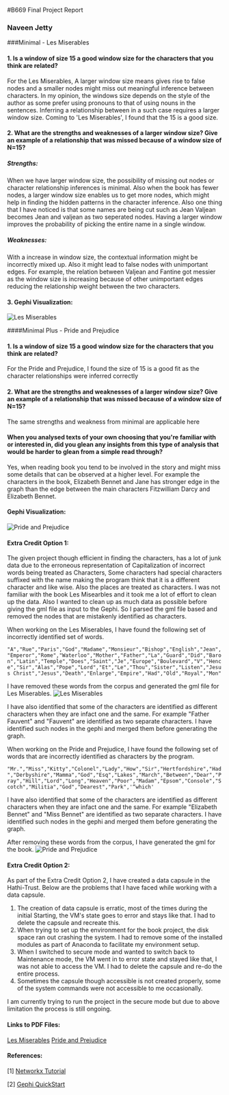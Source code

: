 #B669 Final Project Report
### Naveen Jetty

###Minimal - Les Miserables

#### 1. Is a window of size 15 a good window size for the characters that you think are related?
For the Les Miserables, A larger window size means gives rise to false nodes and a smaller nodes might miss out meaningful inference between characters. In my opinion, the windows size depends on the style of the author as some prefer using pronouns to that of using nouns in the sentences. Inferring a relationship between in a such case requires a larger window size. Coming to 'Les Miserables', I found that the 15 is a good size.


#### 2. What are the strengths and weaknesses of a larger window size? Give an example of a relationship that was missed because of a window size of N=15?
##### Strengths: 
When we have larger window size, the possibility of missing out nodes or character relationship inferences is minimal. Also when the book has fewer nodes, a larger window size enables us to get more nodes, which might help in finding the hidden patterns in the character inference. Also one thing that I have noticed is that some names are being cut such as Jean Valjean becomes Jean and valjean as two seperated nodes. Having a larger window improves the probability of picking the entire name in a single window.

##### Weaknesses: 
With a increase in window size, the contextual information might be incorrectly mixed up. Also it might lead to false nodes with unimportant edges. For example, the relation between Valjean and Fantine got messier as the window size is increasing because of other unimportant edges reducing the relationship weight between the two characters.

#### 3. Gephi Visualization:
![Les Miserables](https://github.com/njetty/B669-Final-Project/blob/master/les.png)

####Minimal Plus - Pride and Prejudice
#### 1. Is a window of size 15 a good window size for the characters that you think are related?
For the Pride and Prejudice, I found the size of 15 is a good fit as the character relationships were inferred correctly

#### 2. What are the strengths and weaknesses of a larger window size? Give an example of a relationship that was missed because of a window size of N=15?
The same strengths and weakness from minimal are applicable here

#### When you analysed texts of your own choosing that you're familiar with or interested in, did you glean any insights from this type of analysis that would be harder to glean from a simple read through?
Yes, when reading book you tend to be involved in the story and might miss some details that can be observed at a higher level. For example the characters in the book, Elizabeth Bennet and Jane has stronger edge in the graph than the edge between the main characters Fitzwilliam Darcy and Elizabeth Bennet.

#### Gephi Visualization:
![Pride and Prejudice](https://github.com/njetty/B669-Final-Project/blob/master/pnp.png)

#### Extra Credit Option 1:
The given project though efficient in finding the characters, has a lot of junk data due to the erroneous representation of Capitalization of incorrect words being treated as Characters, Some characters had special characters suffixed with the name making the program think that it is a different character and like wise. Also the places are treated as characters. I was not familiar with the book Les Misearbles and it took me a lot of effort to clean up the data. Also I wanted to clean up as much data as possible before giving the gml file as input to the Gephi. So I parsed the gml file based and removed the nodes that are mistakenly identified as characters.

When working on the Les Miserables, I have found the following set of incorrectly identified set of words.

`"A","Rue","Paris","God","Madame","Monsieur","Bishop","English","Jean","Emperor","Rome","Waterloo","Mother","Father","La","Guard","Did","Baron","Latin","Temple","Does","Saint","Je","Europe","Boulevard","V","Hence","Sir","Alas","Pope","Lord","Et","Le","Thou","Sister","Listen","Jesus Christ","Jesus","Death","Enlarge","Empire","Had","Old","Royal","Mon"` 

I have removed these words from the corpus and generated the gml file for Les Miserables. 
![Les Miserables](https://github.com/njetty/B669-Final-Project/blob/master/les.png)

I have also identified that some of the characters are identified as different characters when they are infact one and the same. For example "Father Fauvent" and "Fauvent" are identified as two separate characters. I have identified such nodes in the gephi and merged them before generating the graph.

When working on the Pride and Prejudice, I have found the following set of words that are incorrectly identified as characters by the program.

`"Mr.","Miss","Kitty","Colonel","Lady","How","Sir","Hertfordshire","Had","Derbyshire","Mamma","God","Esq","Lakes","March","Between","Dear","Pray","Hill","Lord","Long","Heaven","Poor","Madam","Epsom","Console","Scotch","Militia","God","Dearest","Park",'“which'`

I have also identified that some of the characters are identified as different characters when they are infact one and the same. For example "Elizabeth Bennet" and "Miss Bennet" are identified as two separate characters. I have identified such nodes in the gephi and merged them before generating the graph.

After removing these words from the corpus, I have generated the gml for the book.
![Pride and Prejudice](https://github.com/njetty/B669-Final-Project/blob/master/pnp.png)

#### Extra Credit Option 2:
As part of the Extra Credit Option 2, I have created a data capsule in the Hathi-Trust. Below are the problems that I have faced while working with a data capsule.

1. The creation of data capsule is erratic, most of the times during the initial Starting, the VM's state goes to error and stays like that. I had to delete the capsule and recreate this.
2. When trying to set up the environment for the book project, the disk space ran out crashing the system. I had to remove some of the installed modules as part of Anaconda to facilitate my environment setup.
3. When I switched to secure mode and wanted to switch back to Maintenance mode, the VM went in to error state and stayed like that, I was not able to access the VM. I had to delete the capsule and re-do the entire process.
4. Sometimes the capsule though accessible is not created properly, some of the system commands were not accessible to me occasionally. 

I am currently trying to run the project in the secure mode but due to above limitation the process is still ongoing. 

#### Links to PDF Files:
[Les Miserables](https://github.com/njetty/B669-Final-Project/blob/master/les.pdf)
[Pride and Prejudice](https://github.com/njetty/B669-Final-Project/blob/master/PNP3.pdf)

#### References:
[1] [Networkx Tutorial](https://networkx.readthedocs.io/en/stable/tutorial/index.html)

[2] [Gephi QuickStart](https://gephi.org/users/quick-start/)
